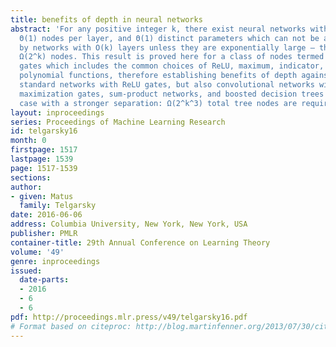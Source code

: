 ```yaml
---
title: benefits of depth in neural networks
abstract: 'For any positive integer k, there exist neural networks with Θ(k^3) layers,
  Θ(1) nodes per layer, and Θ(1) distinct parameters which can not be approximated
  by networks with O(k) layers unless they are exponentially large — they must possess
  Ω(2^k) nodes. This result is proved here for a class of nodes termed \emphsemi-algebraic
  gates which includes the common choices of ReLU, maximum, indicator, and piecewise
  polynomial functions, therefore establishing benefits of depth against not just
  standard networks with ReLU gates, but also convolutional networks with ReLU and
  maximization gates, sum-product networks, and boosted decision trees (in this last
  case with a stronger separation: Ω(2^k^3) total tree nodes are required). '
layout: inproceedings
series: Proceedings of Machine Learning Research
id: telgarsky16
month: 0
firstpage: 1517
lastpage: 1539
page: 1517-1539
sections: 
author:
- given: Matus
  family: Telgarsky
date: 2016-06-06
address: Columbia University, New York, New York, USA
publisher: PMLR
container-title: 29th Annual Conference on Learning Theory
volume: '49'
genre: inproceedings
issued:
  date-parts:
  - 2016
  - 6
  - 6
pdf: http://proceedings.mlr.press/v49/telgarsky16.pdf
# Format based on citeproc: http://blog.martinfenner.org/2013/07/30/citeproc-yaml-for-bibliographies/
---
```

